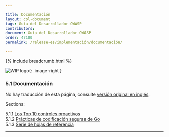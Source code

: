 ```yaml
---

title: Documentación
layout: col-document
tags: Guía del Desarrollador OWASP
contributors:
document: Guía del Desarrollador OWASP
order: 47100
permalink: /release-es/implementación/documentación/

---
```


{% include breadcrumb.html %}

<style type="text/css">
.image-right {
  height: 180px;
  display: block;
  margin-left: auto;
  margin-right: auto;
  float: right;
}
</style>

![WIP logo](../../../assets/images/dg_wip.png "Trabajo en curso"){: .image-right }

### 5.1 Documentación

No hay traducción de esta página, consulte [versión original en inglés][release0710].

Sections:

5.1.1 [Los Top 10 controles proactivos](01-proactive-controls.md)  
5.1.2 [Prácticas de codificación seguras de Go](02-go-scp.md)  
5.1.3 [Serie de hojas de referencia](03-cheatsheets.md)  

----

[release0710]: https://github.com/OWASP/www-project-developer-guide/blob/main/release/07-implementation/01-documentation/toc.md

